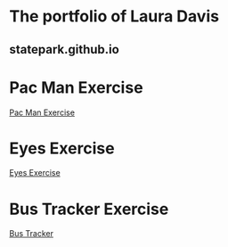 # The portfolio of Laura Davis
## statepark.github.io
# Pac Man Exercise
<a href=https://statepark.github.io/PacManExercise>Pac Man Exercise</a>
# Eyes Exercise
<a href=https://statepark.github.io/eyes-exercise>Eyes Exercise</a>
# Bus Tracker Exercise
<a href=https://statepark.github.io/bus-tracker>Bus Tracker</a>
